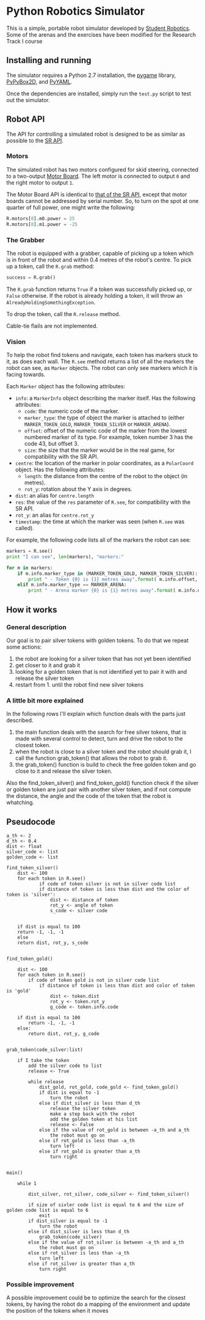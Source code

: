 Python Robotics Simulator
================================

This is a simple, portable robot simulator developed by [Student Robotics](https://studentrobotics.org).
Some of the arenas and the exercises have been modified for the Research Track I course

Installing and running
----------------------

The simulator requires a Python 2.7 installation, the [pygame](http://pygame.org/) library, [PyPyBox2D](https://pypi.python.org/pypi/pypybox2d/2.1-r331), and [PyYAML](https://pypi.python.org/pypi/PyYAML/).

Once the dependencies are installed, simply run the `test.py` script to test out the simulator.


Robot API
---------

The API for controlling a simulated robot is designed to be as similar as possible to the [SR API][sr-api].

### Motors ###

The simulated robot has two motors configured for skid steering, connected to a two-output [Motor Board](https://studentrobotics.org/docs/kit/motor_board). The left motor is connected to output `0` and the right motor to output `1`.

The Motor Board API is identical to [that of the SR API](https://studentrobotics.org/docs/programming/sr/motors/), except that motor boards cannot be addressed by serial number. So, to turn on the spot at one quarter of full power, one might write the following:

```python
R.motors[0].m0.power = 25
R.motors[0].m1.power = -25
```

### The Grabber ###

The robot is equipped with a grabber, capable of picking up a token which is in front of the robot and within 0.4 metres of the robot's centre. To pick up a token, call the `R.grab` method:

```python
success = R.grab()
```

The `R.grab` function returns `True` if a token was successfully picked up, or `False` otherwise. If the robot is already holding a token, it will throw an `AlreadyHoldingSomethingException`.

To drop the token, call the `R.release` method.

Cable-tie flails are not implemented.

### Vision ###

To help the robot find tokens and navigate, each token has markers stuck to it, as does each wall. The `R.see` method returns a list of all the markers the robot can see, as `Marker` objects. The robot can only see markers which it is facing towards.

Each `Marker` object has the following attributes:

* `info`: a `MarkerInfo` object describing the marker itself. Has the following attributes:
  * `code`: the numeric code of the marker.
  * `marker_type`: the type of object the marker is attached to (either `MARKER_TOKEN_GOLD`, `MARKER_TOKEN_SILVER` or `MARKER_ARENA`).
  * `offset`: offset of the numeric code of the marker from the lowest numbered marker of its type. For example, token number 3 has the code 43, but offset 3.
  * `size`: the size that the marker would be in the real game, for compatibility with the SR API.
* `centre`: the location of the marker in polar coordinates, as a `PolarCoord` object. Has the following attributes:
  * `length`: the distance from the centre of the robot to the object (in metres).
  * `rot_y`: rotation about the Y axis in degrees.
* `dist`: an alias for `centre.length`
* `res`: the value of the `res` parameter of `R.see`, for compatibility with the SR API.
* `rot_y`: an alias for `centre.rot_y`
* `timestamp`: the time at which the marker was seen (when `R.see` was called).

For example, the following code lists all of the markers the robot can see:

```python
markers = R.see()
print "I can see", len(markers), "markers:"

for m in markers:
    if m.info.marker_type in (MARKER_TOKEN_GOLD, MARKER_TOKEN_SILVER):
        print " - Token {0} is {1} metres away".format( m.info.offset, m.dist )
    elif m.info.marker_type == MARKER_ARENA:
        print " - Arena marker {0} is {1} metres away".format( m.info.offset, m.dist )
```

[sr-api]: https://studentrobotics.org/docs/programming/sr/

How it works
------------

### General description ###
Our goal is to pair silver tokens with golden tokens. To do that we repeat some actions:
1) the robot are looking for a silver token that has not yet been identified
2) get closer to it and grab it
3) looking for a golden token that is not identified yet to pair it with and release the silver token
4) restart from 1. until the robot find new silver tokens

### A little bit more explained ###
In the following rows I'll explain which function deals with the parts just described.
1) the main function deals with the search for free silver tokens, that is made with several control to detect, turn and drive the robot to the closest token.
2) when the robot is close to a silver token and the robot should grab it, I call the function grab_token() that allows the robot to grab it.
3) the grab_token() function is build to check the free golden token and go close to it and release the silver token.

Also the find_token_silver() and find_token_gold() function check if the silver or golden token are just pair with another silver token, and if not compute the distance, the angle and the code of the token that the robot is whatching.


Pseudocode
----------
	a_th <- 2
	d_th <- 0.4
	dist <- float
	silver_code <- list
	golden_code <- list

	find_token_silver()
		dist <- 100
		for each token in R.see()
	    		if code of token silver is not in silver code list
				if distance of token is less than dist and the color of token is 'silver':
					dist <- distance of token
					rot_y <- angle of token
					s_code <- silver code
			
			
	    if dist is equal to 100
		return -1, -1, -1
	    else
	   	return dist, rot_y, s_code
	   	
	   	
	find_token_gold()
	
		dist <- 100
		for each token in R.see()
			if code of token gold is not in silver code list
				if distance of token is less than dist and color of token is 'gold'
					dist <- token.dist
					rot_y <- token.rot_y
					g_code <- token.info.code
			
		if dist is equal to 100
			return -1, -1, -1
		else:
		   	return dist, rot_y, g_code
	   	
	   	
	grab_token(code_silver:list)
	
		if I take the token
			add the silver code to list
			release <- True
			
			while release
				dist_gold, rot_gold, code_gold <- find_token_gold()
				if dist is equal to -1
					turn the robot
				else if dist_silver is less than d_th
					release the silver token
					make a step back with the robot
					add the golden token at his list
					release <- False
				else if the value of rot_gold is between -a_th and a_th
					the robot must go on
				else if rot_gold is less than -a_th
					turn left
				else if rot_gold is greater than a_th
					turn right
			
			
	main()
		
		while 1
		
			dist_silver, rot_silver, code_silver <- find_token_silver()
			
			if size of sivler code list is equal to 6 and the size of golden code list is equal to 6
				exit
			if dist_silver is equal to -1
				turn the robot
			else if dist_silver is less than d_th
				grab_token(code_silver)
			else if the value of rot_silver is between -a_th and a_th
				the robot must go on	
			else if rot_silver is less than -a_th
				turn left
			else if rot_silver is greater than a_th
				turn right
			
### Possible improvement ###
A possible improvement could be to optimize the search for the closest tokens, by having the robot do a mapping of the environment and update the position of the tokens when it moves
